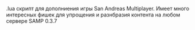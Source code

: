 .lua скрипт для дополниения игры San Andreas Multiplayer.
Имеет много интересных фишек для упрощения и разнбразия контента на любом сервере SAMP 0.3.7
